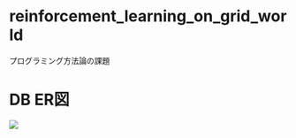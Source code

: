 # reinforcement_learning_on_grid_world
プログラミング方法論の課題

# DB ER図
![](https://d2mxuefqeaa7sj.cloudfront.net/s_EADAB24124B11FCDEC1FEB5A5E44903BA46048696AB32366F660AEB089649103_1541837998846_+2018-11-10+17.19.00.png)
